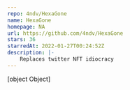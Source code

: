 ```yaml
---
repo: 4ndv/HexaGone
name: HexaGone
homepage: NA
url: https://github.com/4ndv/HexaGone
stars: 36
starredAt: 2022-01-27T00:24:52Z
description: |-
    Replaces twitter NFT idiocracy
---
```


[object Object]
